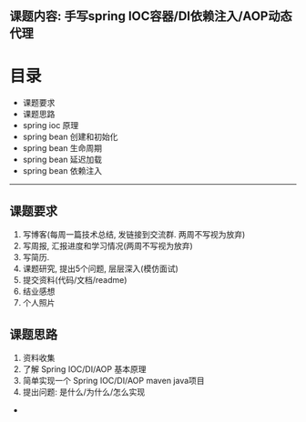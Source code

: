 课题内容: 手写spring IOC容器/DI依赖注入/AOP动态代理
----

目录
==
* 课题要求
* 课题思路
* spring ioc 原理
* spring bean 创建和初始化
* spring bean 生命周期
* spring bean 延迟加载
* spring bean 依赖注入
----


课题要求
--
1. 写博客(每周一篇技术总结, 发链接到交流群. 两周不写视为放弃)
2. 写周报, 汇报进度和学习情况(两周不写视为放弃) 
3. 写简历.
4. 课题研究, 提出5个问题, 层层深入(模仿面试)
5. 提交资料(代码/文档/readme)
6. 结业感想
7. 个人照片

课题思路
--
1. 资料收集
2. 了解 Spring IOC/DI/AOP 基本原理
3. 简单实现一个 Spring IOC/DI/AOP maven java项目
4. 提出问题: 是什么/为什么/怎么实现
- 





